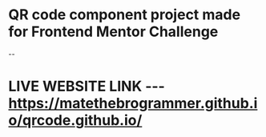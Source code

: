 # QR code component project made for Frontend Mentor Challenge
--
# LIVE WEBSITE LINK --- https://matethebrogrammer.github.io/qrcode.github.io/
